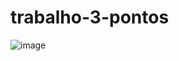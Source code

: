 # trabalho-3-pontos
![image](https://github.com/user-attachments/assets/c0420cf0-4a5a-450a-bec4-413f54ca4a8d)
